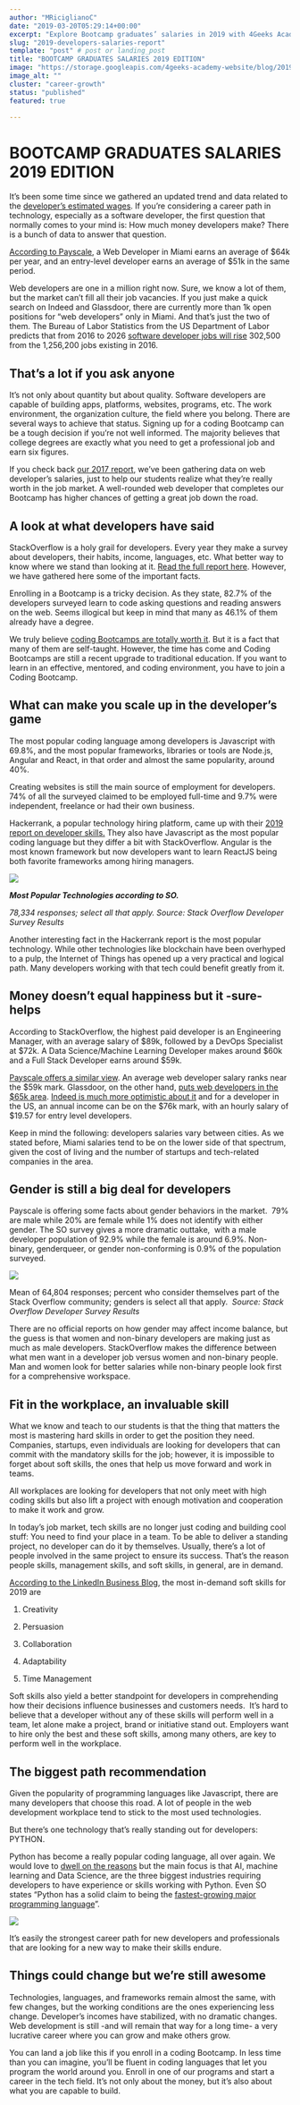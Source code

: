 ```yaml
---
author: "MRiciglianoC"
date: "2019-03-20T05:29:14+00:00"
excerpt: "Explore Bootcamp graduates’ salaries in 2019 with 4Geeks Academy. See how bootcamp training helps launch successful tech careers with competitive pay."
slug: "2019-developers-salaries-report"
template: "post" # post or landing_post
title: "BOOTCAMP GRADUATES SALARIES 2019 EDITION"
image: "https://storage.googleapis.com/4geeks-academy-website/blog/2019/03/MAIN-BLOG-1024x270.jpg"
image_alt: ""
cluster: "career-growth"
status: "published"
featured: true

---
```


# BOOTCAMP GRADUATES SALARIES 2019 EDITION


It’s been some time since we gathered an updated trend and data related to the [developer’s estimated wages](/us/full-stack-developer/wages-report-2018-1). If you’re considering a career path in technology, especially as a software developer, the first question that normally comes to your mind is: How much money developers make? There is a bunch of data to answer that question. 

[According to Payscale](https://www.payscale.com/research/US/Job=Front_End_Developer_%2F_Engineer/Salary/f9729119/Miami-FL), a Web Developer in Miami earns an average of $64k per year, and an entry-level developer earns an average of $51k in the same period. 

Web developers are one in a million right now. Sure, we know a lot of them, but the market can’t fill all their job vacancies. If you just make a quick search on Indeed and Glassdoor, there are currently more than 1k open positions for “web developers” only in Miami. And that’s just the two of them. The Bureau of Labor Statistics from the US Department of Labor predicts that from 2016 to 2026 [software developer jobs will rise](https://www.bls.gov/ooh/computer-and-information-technology/software-developers.htm) 302,500 from the 1,256,200 jobs existing in 2016. 


## That’s a lot if you ask anyone


It’s not only about quantity but about quality. Software developers are capable of building apps, platforms, websites, programs, etc. The work environment, the organization culture, the field where you belong. There are several ways to achieve that status. Signing up for a coding Bootcamp can be a tough decision if you’re not well informed. The majority believes that college degrees are exactly what you need to get a professional job and earn six figures.

If you check back [our 2017 report](/us/full-stack-developer/web-salaries-2017-coding-bootcamp), we’ve been gathering data on web developer’s salaries, just to help our students realize what they’re really worth in the job market. A well-rounded web developer that completes our Bootcamp has higher chances of getting a great job down the road. 


## A look at what developers have said


StackOverflow is a holy grail for developers. Every year they make a survey about developers, their habits, income, languages, etc. What better way to know where we stand than looking at it. [Read the full report here](https://insights.stackoverflow.com/survey/2018/#most-popular-technologies). However, we have gathered here some of the important facts. 

Enrolling in a Bootcamp is a tricky decision. As they state, 82.7% of the developers surveyed learn to code asking questions and reading answers on the web. Seems illogical but keep in mind that many as 46.1% of them already have a degree. 

We truly believe [coding Bootcamps are totally worth it](https://www.coursereport.com/blog/are-coding-bootcamp-worth-it). But it is a fact that many of them are self-taught. However, the time has come and Coding Bootcamps are still a recent upgrade to traditional education. If you want to learn in an effective, mentored, and coding environment, you have to join a Coding Bootcamp. 


## What can make you scale up in the developer’s game 


The most popular coding language among developers is Javascript with 69.8%, and the most popular frameworks, libraries or tools are Node.js, Angular and React, in that order and almost the same popularity, around 40%.

Creating websites is still the main source of employment for developers. 74% of all the surveyed claimed to be employed full-time and 9.7% were independent, freelance or had their own business. 

Hackerrank, a popular technology hiring platform, came up with their [2019 report on developer skills.](https://research.hackerrank.com/developer-skills/2019/) They also have Javascript as the most popular coding language but they differ a bit with StackOverflow. Angular is the most known framework but now developers want to learn ReactJS being both favorite frameworks among hiring managers.

![](https://storage.googleapis.com/4geeks-academy-website/blog/2019/03/TECHNOLOGIES.png)


**_Most Popular Technologies according to SO._**




_78,334 responses; select all that apply. Source: Stack Overflow Developer Survey Results_


Another interesting fact in the Hackerrank report is the most popular technology. While other technologies like blockchain have been overhyped to a pulp, the Internet of Things has opened up a very practical and logical path. Many developers working with that tech could benefit greatly from it. 


## Money doesn’t equal happiness but it -sure- helps


According to StackOverflow, the highest paid developer is an Engineering Manager, with an average salary of $89k, followed by a DevOps Specialist at $72k. A Data Science/Machine Learning Developer makes around $60k and a Full Stack Developer earns around $59k. 

[Payscale offers a similar view](https://www.payscale.com/research/US/Job=Web_Developer/Salary). An average web developer salary ranks near the $59k mark. Glassdoor, on the other hand, [puts web developers in the $65k area](https://www.glassdoor.com/research/local-pay-reports/united-states/). [Indeed is much more optimistic about it](https://www.indeed.com/salaries/Web-Developer-Salaries) and for a developer in the US, an annual income can be on the $76k mark, with an hourly salary of $19.57 for entry level developers.

Keep in mind the following: developers salaries vary between cities. As we stated before, Miami salaries tend to be on the lower side of that spectrum, given the cost of living and the number of startups and tech-related companies in the area. 


## Gender is still a big deal for developers


Payscale is offering some facts about gender behaviors in the market.  79% are male while 20% are female while 1% does not identify with either gender. The SO survey gives a more dramatic outtake,  with a male developer population of 92.9% while the female is around 6.9%. Non-binary, genderqueer, or gender non-conforming is 0.9% of the population surveyed.

![](https://storage.googleapis.com/4geeks-academy-website/blog/2019/03/Gender.png)


Mean of 64,804 responses; percent who consider themselves part of the Stack Overflow community; genders is select all that apply.  _Source: Stack Overflow Developer Survey Results_


There are no official reports on how gender may affect income balance, but the guess is that women and non-binary developers are making just as much as male developers. StackOverflow makes the difference between what men want in a developer job versus women and non-binary people. Man and women look for better salaries while non-binary people look first for a comprehensive workspace. 


## Fit in the workplace, an invaluable skill


What we know and teach to our students is that the thing that matters the most is mastering hard skills in order to get the position they need. Companies, startups, even individuals are looking for developers that can commit with the mandatory skills for the job; however, it is impossible to forget about soft skills, the ones that help us move forward and work in teams. 

All workplaces are looking for developers that not only meet with high coding skills but also lift a project with enough motivation and cooperation to make it work and grow.

In today’s job market, tech skills are no longer just coding and building cool stuff: You need to find your place in a team. To be able to deliver a standing project, no developer can do it by themselves. Usually, there’s a lot of people involved in the same project to ensure its success. That’s the reason people skills, management skills, and soft skills, in general, are in demand.

[According to the LinkedIn Business Blog](https://business.linkedin.com/talent-solutions/blog/trends-and-research/2018/the-most-in-demand-hard-and-soft-skills-of-2018), the most in-demand soft skills for 2019 are 



 	
  1. Creativity

 	
  2. Persuasion

 	
  3. Collaboration

 	
  4. Adaptability

 	
  5. Time Management


Soft skills also yield a better standpoint for developers in comprehending how their decisions influence businesses and customers needs.  It’s hard to believe that a developer without any of these skills will perform well in a team, let alone make a project, brand or initiative stand out. Employers want to hire only the best and these soft skills, among many others, are key to perform well in the workplace. 


## The biggest path recommendation


Given the popularity of programming languages like Javascript, there are many developers that choose this road. A lot of people in the web development workplace tend to stick to the most used technologies. 

But there’s one technology that’s really standing out for developers: PYTHON.

Python has become a really popular coding language, all over again. We would love to [dwell on the reasons](https://www.skillsoft.com/blog/2018/06/top-5-reasons-why-python-is-so-popular/) but the main focus is that AI, machine learning and Data Science, are the three biggest industries requiring developers to have experience or skills working with Python. Even SO states “Python has a solid claim to being the [fastest-growing major programming language](https://stackoverflow.blog/2017/09/06/incredible-growth-python/?_ga=2.143744437.1095777110.1552433040-300991308.1550620590)”.

![](https://storage.googleapis.com/4geeks-academy-website/blog/2019/03/Technology-growth.png)

It’s easily the strongest career path for new developers and professionals that are looking for a new way to make their skills endure. 


## Things could change but we’re still awesome


Technologies, languages, and frameworks remain almost the same, with few changes, but the working conditions are the ones experiencing less change. Developer’s incomes have stabilized, with no dramatic changes. Web development is still -and will remain that way for a long time- a very lucrative career where you can grow and make others grow. 

You can land a job like this if you enroll in a coding Bootcamp. In less time than you can imagine, you’ll be fluent in coding languages that let you program the world around you. Enroll in one of our programs and start a career in the tech field. It’s not only about the money, but it’s also about what you are capable to build.
